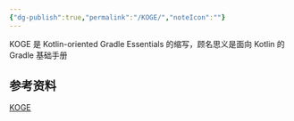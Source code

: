 ```yaml
---
{"dg-publish":true,"permalink":"/KOGE/","noteIcon":""}
---
```


KOGE 是 Kotlin-oriented Gradle Essentials 的缩写，顾名思义是面向 Kotlin 的 Gradle 基础手册


## 参考资料
[KOGE](https://koge.2bab.me/#/zh-cn/)